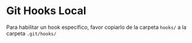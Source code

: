# Git Hooks Local

Para habilitar un hook específico, favor copiarlo de la carpeta `hooks/` a la carpeta `.git/hooks/`
